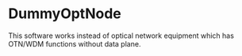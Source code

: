 # DummyOptNode
This software works instead of optical network equipment which has OTN/WDM functions without data plane. 
